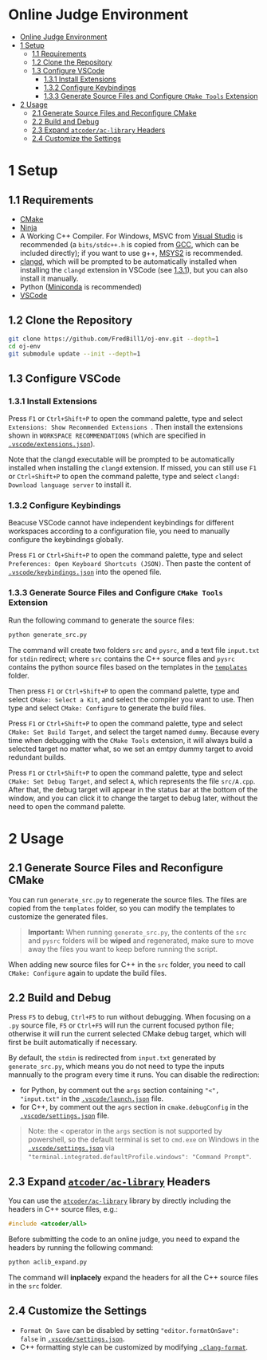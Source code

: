 Online Judge Environment
===

- [Online Judge Environment](#online-judge-environment)
- [1 Setup](#1-setup)
  - [1.1 Requirements](#11-requirements)
  - [1.2 Clone the Repository](#12-clone-the-repository)
  - [1.3 Configure VSCode](#13-configure-vscode)
    - [1.3.1 Install Extensions](#131-install-extensions)
    - [1.3.2 Configure Keybindings](#132-configure-keybindings)
    - [1.3.3 Generate Source Files and Configure `CMake Tools` Extension](#133-generate-source-files-and-configure-cmake-tools-extension)
- [2 Usage](#2-usage)
  - [2.1 Generate Source Files and Reconfigure CMake](#21-generate-source-files-and-reconfigure-cmake)
  - [2.2 Build and Debug](#22-build-and-debug)
  - [2.3 Expand `atcoder/ac-library` Headers](#23-expand-atcoderac-library-headers)
  - [2.4 Customize the Settings](#24-customize-the-settings)

# 1 Setup

## 1.1 Requirements

- [CMake](https://cmake.org/download/)
- [Ninja](https://ninja-build.org/)
- A Working C++ Compiler. For Windows, MSVC from [Visual Studio](https://visualstudio.microsoft.com/) is recommended (a `bits/stdc++.h` is copied from [GCC](https://gcc.gnu.org/), which can be included directly); if you want to use g++, [MSYS2](https://www.msys2.org/) is recommended.
- [clangd](https://clangd.llvm.org/installation.html), which will be prompted to be automatically installed when installing the `clangd` extension in VSCode (see [1.3.1](#131-install-extensions)), but you can also install it manually.
- Python ([Miniconda](https://docs.anaconda.com/free/miniconda/miniconda-install/) is recommended)
- [VSCode](https://code.visualstudio.com/)

## 1.2 Clone the Repository

```bash
git clone https://github.com/FredBill1/oj-env.git --depth=1
cd oj-env
git submodule update --init --depth=1
```

## 1.3 Configure VSCode

### 1.3.1 Install Extensions

Press `F1` or `Ctrl+Shift+P` to open the command palette, type and select `Extensions: Show Recommended Extensions `. Then install the extensions shown in `WORKSPACE RECOMMENDATIONS` (which are specified in [`.vscode/extensions.json`](.vscode/extensions.json)).

Note that the clangd executable will be prompted to be automatically installed when installing the `clangd` extension. If missed, you can still use `F1` or `Ctrl+Shift+P` to open the command palette, type and select `clangd: Download language server` to install it.

### 1.3.2 Configure Keybindings

Beacuse VSCode cannot have independent keybindings for different workspaces according to a configuration file, you need to manually configure the keybindings globally.

Press `F1` or `Ctrl+Shift+P` to open the command palette, type and select `Preferences: Open Keyboard Shortcuts (JSON)`. Then paste the content of [`.vscode/keybindings.json`](.vscode/keybindings.json) into the opened file.

### 1.3.3 Generate Source Files and Configure `CMake Tools` Extension

Run the following command to generate the source files:

```bash
python generate_src.py
```

The command will create two folders `src` and `pysrc`, and a text file `input.txt` for `stdin` redirect; where `src` contains the C++ source files and `pysrc` contains the python source files based on the templates in the [`templates`](templates) folder.

Then press `F1` or `Ctrl+Shift+P` to open the command palette, type and select `CMake: Select a Kit`, and select the compiler you want to use. Then type and select `CMake: Configure` to generate the build files.

Press `F1` or `Ctrl+Shift+P` to open the command palette, type and select `CMake: Set Build Target`, and select the target named `dummy`. Because every time when debugging with the `CMake Tools` extension, it will always build a selected target no matter what, so we set an emtpy dummy target to avoid redundant builds.

Press `F1` or `Ctrl+Shift+P` to open the command palette, type and select `CMake: Set Debug Target`, and select `A`, which represents the file `src/A.cpp`. After that, the debug target will appear in the status bar at the bottom of the window, and you can click it to change the target to debug later, without the need to open the command palette.

# 2 Usage

## 2.1 Generate Source Files and Reconfigure CMake

You can run `generate_src.py` to regenerate the source files. The files are copied from the `templates` folder, so you can modify the templates to customize the generated files.

> **Important:** When running `generate_src.py`, the contents of the `src` and `pysrc` folders will be **wiped** and regenerated, make sure to move away the files you want to keep before running the script.

When adding new source files for C++ in the `src` folder, you need to call `CMake: Configure` again to update the build files.

## 2.2 Build and Debug

Press `F5` to debug, `Ctrl+F5` to run without debugging. When focusing on a `.py` source file, `F5` or `Ctrl+F5` will run the current focused python file; otherwise it will run the current selected CMake debug target, which will first be built automatically if necessary.

By default, the `stdin` is redirected from `input.txt` generated by `generate_src.py`, which means you do not need to type the inputs mannually to the program every time it runs. You can disable the redirection:

- for Python, by comment out the `args` section containing `"<", "input.txt"` in the [`.vscode/launch.json`](.vscode/launch.json) file.
- for C++, by comment out the `agrs` section in `cmake.debugConfig` in the [`.vscode/settings.json`](.vscode/settings.json) file.

> Note: the `<` operator in the `args` section is not supported by powershell, so the default terminal is set to `cmd.exe` on Windows in the [`.vscode/settings.json`](.vscode/settings.json) via `"terminal.integrated.defaultProfile.windows": "Command Prompt"`.

## 2.3 Expand [`atcoder/ac-library`](https://github.com/atcoder/ac-library.git) Headers

You can use the [`atcoder/ac-library`](https://github.com/atcoder/ac-library.git) library by directly including the headers in C++ source files, e.g.:

```cpp
#include <atcoder/all>
```

Before submitting the code to an online judge, you need to expand the headers by running the following command:

```bash
python aclib_expand.py
```

The command will **inplacely** expand the headers for all the C++ source files in the `src` folder.

## 2.4 Customize the Settings

- `Format On Save` can be disabled by setting `"editor.formatOnSave": false` in [`.vscode/settings.json`](.vscode/settings.json).
- C++ formatting style can be customized by modifying [`.clang-format`](.clang-format).
